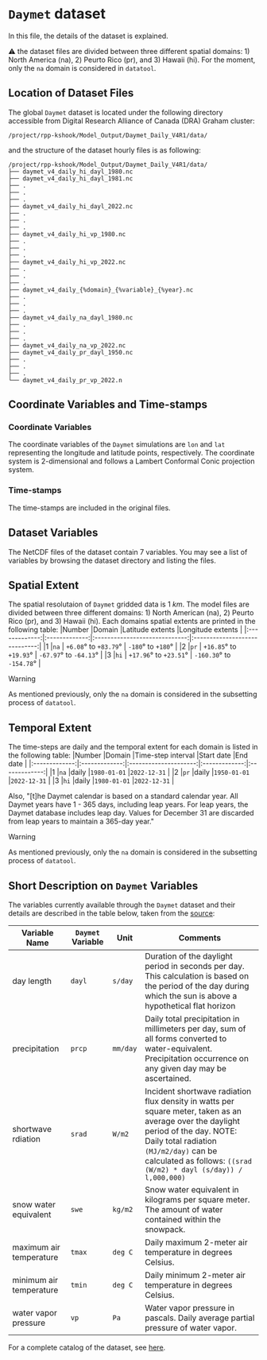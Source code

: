 # `Daymet` dataset 
In this file, the details of the dataset is explained.

:warning: the dataset files are divided between three different spatial domains: 1) North America (na), 2) Peurto Rico (pr), and 3) Hawaii (hi). For the moment, only the `na` domain is considered in `datatool`. 

## Location of Dataset Files
The global `Daymet` dataset is located under the following directory accessible from Digital Research Alliance of Canada (DRA) Graham cluster:
```
/project/rpp-kshook/Model_Output/Daymet_Daily_V4R1/data/
```
and the structure of the dataset hourly files is as following:
```console
/project/rpp-kshook/Model_Output/Daymet_Daily_V4R1/data/
├── daymet_v4_daily_hi_dayl_1980.nc
├── daymet_v4_daily_hi_dayl_1981.nc
├── .
├── .
├── .
├── daymet_v4_daily_hi_dayl_2022.nc
├── .
├── .
├── .
├── daymet_v4_daily_hi_vp_1980.nc
├── .
├── .
├── .
├── daymet_v4_daily_hi_vp_2022.nc
├── .
├── .
├── .
├── daymet_v4_daily_{%domain}_{%variable}_{%year}.nc
├── .
├── .
├── .
├── daymet_v4_daily_na_dayl_1980.nc
├── .
├── .
├── .
├── daymet_v4_daily_na_vp_2022.nc
├── daymet_v4_daily_pr_dayl_1950.nc
├── .
├── .
├── .
└── daymet_v4_daily_pr_vp_2022.n
```

## Coordinate Variables and Time-stamps

### Coordinate Variables
The coordinate variables of the `Daymet` simulations are `lon` and `lat` representing the longitude and latitude points, respectively. The coordinate system is 2-dimensional and follows a Lambert Conformal Conic projection system.
### Time-stamps
The time-stamps are included in the original files.

## Dataset Variables
The NetCDF files of the dataset contain 7 variables. You may see a list of variables by browsing the dataset directory and listing the files.

## Spatial Extent
The spatial resolutaion of `Daymet` gridded data is 1 $km$. The model files are divided between three different domains: 1) North American (na), 2) Peurto Rico (pr), and 3) Hawaii (hi). Each domains spatial extents are printed in the following table:
|Number		|Domain		|Latitude extents		|Longitude extents		|
|:-------------:|:-------------:|:-----------------------------:|:-----------------------------:|
|1		|`na`		| `+6.08`° to `+83.79`°		| `-180`° to `+180`°		|
|2		|`pr`		| `+16.85`° to `+19.93`°	| `-67.97`° to `-64.13`°	|
|3		|`hi`		| `+17.96`° to `+23.51`°	| `-160.30`° to `-154.78`°	|

> [!WARNING]
> As mentioned previously, only the `na` domain is considered in the subsetting process of `datatool`.

## Temporal Extent
The time-steps are daily and the temporal extent for each domain is listed in the following table:
|Number		|Domain		|Time-step interval	|Start date	|End date	|
|:-------------:|:-------------:|:---------------------:|:-------------:|:-------------:|
|1		|`na`		|daily			|`1980-01-01`	|`2022-12-31`	|
|2		|`pr`		|daily			|`1950-01-01`	|`2022-12-31`	|
|3		|`hi`		|daily			|`1980-01-01`	|`2022-12-31`	|

Also, "[t]he Daymet calendar is based on a standard calendar year. All Daymet years have 1 - 365 days, including leap years. For leap years, the Daymet database includes leap day. Values for December 31 are discarded from leap years to maintain a 365-day year."

> [!WARNING]
> As mentioned previously, only the `na` domain is considered in the subsetting process of `datatool`.

## Short Description on `Daymet` Variables
The variables currently available through the `Daymet` dataset and their details are described in the table below, taken from the [source](https://daymet.ornl.gov/overview):

|Variable Name		|`Daymet` Variable	|Unit		|Comments								|
|-----------------------|-----------------------|---------------|-----------------------------------------------------------------------|
|day length		|`dayl`			|`s/day`	|Duration of the daylight period in seconds per day. This calculation is based on the period of the day during which the sun is above a hypothetical flat horizon|
|precipitation		|`prcp`			|`mm/day`	|Daily total precipitation in millimeters per day, sum of all forms converted to water-equivalent. Precipitation occurrence on any given day may be ascertained.|
|shortwave rdiation	|`srad`			|`W/m2`		|Incident shortwave radiation flux density in watts per square meter, taken as an average over the daylight period of the day. NOTE: Daily total radiation `(MJ/m2/day)` can be calculated as follows: `((srad (W/m2) * dayl (s/day)) / l,000,000)`|
|snow water equivalent	|`swe `  		|`kg/m2`	|Snow water equivalent in kilograms per square meter. The amount of water contained within the snowpack.|
|maximum air temperature|`tmax`			|`deg C`	|Daily maximum 2-meter air temperature in degrees Celsius.|
|minimum air temperature|`tmin`			|`deg C`	|Daily minimum 2-meter air temperature in degrees Celsius.|
|water vapor pressure	|`vp`	  		|`Pa`		|Water vapor pressure in pascals. Daily average partial pressure of water vapor.|

For a complete catalog of the dataset, see [here](https://daymet.ornl.gov/overview).

